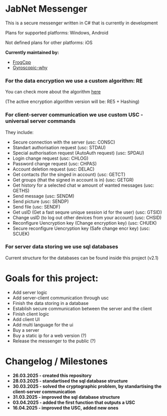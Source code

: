 # JabNet Messenger
This is a secure messenger written in C# that is currently in development

Plans for supported platforms:  Windows, Android

Not defined plans for other platforms: iOS


**Currently maintained by:**
- [FrogCpp](https://github.com/FrogCpp)
- [Gyroscopic-why](https://github.com/Gyroscopic-why)


### For the data encryption we use a custom algorithm: RE
You can check more about the algorithm [here](https://github.com/Gyroscopic-why/Jabr)

(The active encryption algorithm version will be: RE5 + Hashing)


### For client-server communication we use custom USC - universal server commands
They include:
 - Secure connection with the server                             (usc: CONSC)
 - Standart authorisation request                                (usc: STDAU)
 - Special authorisation request (AutoAuth request)              (usc: SPDAU)
 - Login change request                                          (usc: CHLOG)
 - Password change request                                       (usc: CHPAS)
 - Account deletion request                                      (usc: DELAC)
 - Get contacts (for the singed in account)                      (usc: GETCT)
 - Get groups (that the signed in account is in)                 (usc: GETGR)
 - Get history for a selected chat w amount of wanted messages   (usc: GETHS)
 - Send message                                                  (usc: SENDM)
 - Send picture                                                  (usc: SENDP)
 - Send file                                                     (usc: SENDF)
 - Get usID (Get a fast sequre unique session id for the user)   (usc: GTSID)
 - Change usID (to log out other devices from your account)      (usc: CHSID)
 - Reconfigure Uencryption key  (Change encryption key)          (usc: CHUEK)
 - Secure reconfigure Uencryption key (Safe change encr key)     (usc: SCUEK)

### For server data storing we use sql databases
Current structure for the databases can be found inside this project (v2.1)


# Goals for this project:
- Add server logic
- Add server-client communication through usc
- Finish the data storing in a database
- Establish secure communication between the server and the client
- Finish client logic
- Add client UI
- Add multi language for the ui
- Buy a server
- Buy a static ip for a web version (?)
- Release the messenger to the public (?)


# Changelog / Milestones
- **26.03.2025 - created this repository**
- **28.03.2025 - standartised the sql database structure**
- **30.03.2025 - solved the cryptographic problem, by standartising the client-server communication**
- **31.03.2025 - improved the sql database structure**
- **03.04.2025 - added the first function that outputs a USC**
- **16.04.2025 - improved the USC, added new ones**
